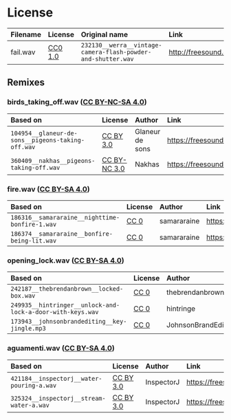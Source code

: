 License
=======

| Filename | License        | Original name                                                | Link                                             |
|:---------|:---------------|:-------------------------------------------------------------|:-------------------------------------------------|
| fail.wav | [CC0 1.0][cc0] | `232130__werra__vintage-camera-flash-powder-and-shutter.wav` | http://freesound.org/people/Werra/sounds/232130/ |


Remixes
-------

### birds_taking_off.wav ([CC BY-NC-SA 4.0][by-nc-sa-4.0])

| Based on                                          | License                   | Author          | Link                                                            |
|:--------------------------------------------------|:--------------------------|:----------------|:----------------------------------------------------------------|
| `104954__glaneur-de-sons__pigeons-taking-off.wav` | [CC BY 3.0][by-3.0]       | Glaneur de sons | https://freesound.org/people/Glaneur%20de%20sons/sounds/104954/ |
| `360409__nakhas__pigeons-taking-off.wav`          | [CC BY-NC 3.0][by-nc-3.0] | Nakhas          | https://freesound.org/people/Nakhas/sounds/360409/              |


### fire.wav ([CC BY-SA 4.0][by-sa-4.0])

| Based on                                       | License     | Author      | Link                                                    |
|:-----------------------------------------------|:------------|:------------|:--------------------------------------------------------|
| `186316__samararaine__nighttime-bonfire-1.wav` | [CC 0][cc0] | samararaine | https://freesound.org/people/samararaine/sounds/186316/ |
| `186374__samararaine__bonfire-being-lit.wav`   | [CC 0][cc0] | samararaine | https://freesound.org/people/samararaine/sounds/186374/ |


### opening_lock.wav ([CC BY-SA 4.0][by-sa-4.0])

| Based on                                                   | License     | Author              | Link                                                            |
|:-----------------------------------------------------------|:------------|:--------------------|:----------------------------------------------------------------|
| `242187__thebrendanbrown__locked-box.wav`                  | [CC 0][cc0] | thebrendanbrown     | https://freesound.org/people/thebrendanbrown/sounds/242187/     |
| `249935__hintringer__unlock-and-lock-a-door-with-keys.wav` | [CC 0][cc0] | hintringe           | https://freesound.org/people/hintringer/sounds/249935/          |
| `173943__johnsonbrandediting__key-jingle.mp3`              | [CC 0][cc0] | JohnsonBrandEditing | https://freesound.org/people/JohnsonBrandEditing/sounds/173943/ |


### aguamenti.wav ([CC BY-SA 4.0][by-sa-4.0])

| Based on                                  | License             | Author     | Link                                                   |
|:------------------------------------------|:--------------------|:-----------|:-------------------------------------------------------|
| `421184__inspectorj__water-pouring-a.wav` | [CC BY 3.0][by-3.0] | InspectorJ | https://freesound.org/people/InspectorJ/sounds/421184/ |
| `325324__inspectorj__stream-water-a.wav`  | [CC BY 3.0][by-3.0] | InspectorJ | https://freesound.org/people/InspectorJ/sounds/325324/ |



[cc0]: https://creativecommons.org/publicdomain/zero/1.0/
[by-3.0]: https://creativecommons.org/licenses/by/3.0/
[by-sa-4.0]: https://creativecommons.org/licenses/by-sa/4.0/
[by-nc-3.0]: https://creativecommons.org/licenses/by-nc/3.0/
[by-nc-sa-4.0]: https://creativecommons.org/licenses/by-nc-sa/4.0/
